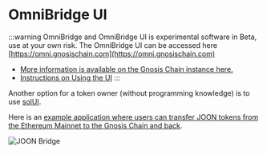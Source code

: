 # OmniBridge UI

:::warning
OmniBridge and OmniBridge UI is experimental software in Beta, use at your own risk. The OmniBridge UI can be accessed here [https://omni.gnosischain.com](https://omni.gnosischain.com)

* [More information is available on the Gnosis Chain instance here.](https://www.xdaichain.com/for-users/bridges/omnibridge)
* [Instructions on Using the UI](transfer-erc20.md)
:::

Another option for a token owner (without programming knowledge) is to use [solUI](https://solui.dev).

Here is an [example application where users can transfer JOON tokens from the Ethereum Mainnet to the Gnosis Chain and back](https://ipfs.io/ipfs/QmcMZEEZX7GF4d82AYvX8CsoNQh5v9vPZfs7CdK7s8XkzV/#l=./dapp-e145213f89.json).

![JOON Bridge](</img/specs/bridges/image-88.png>)

